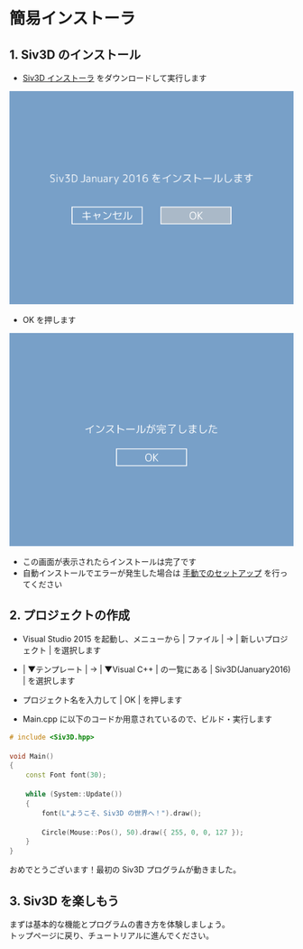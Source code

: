 ﻿# 簡易インストーラ
## 1. Siv3D のインストール
- <a href="http://siv3d.jp/downloads/Siv3D/Siv3D_Installer.exe" target="_blank">Siv3D インストーラ</a> をダウンロードして実行します

![Siv3D のインストール](resource/installer1.png "Siv3D のインストール")  
- OK を押します

![Siv3D のインストール](resource/installer2.png "Siv3D のインストール")  
- この画面が表示されたらインストールは完了です
 - 自動インストールでエラーが発生した場合は <a href="Manual-setup.md">手動でのセットアップ</a> を行ってください

## 2. プロジェクトの作成
- Visual Studio 2015 を起動し、メニューから | ファイル | → | 新しいプロジェクト | を選択します

- | ▼テンプレート | → | ▼Visual C++ | の一覧にある | Siv3D(January2016) | を選択します

-  プロジェクト名を入力して | OK | を押します

- Main.cpp に以下のコードか用意されているので、ビルド・実行します
```cpp
# include <Siv3D.hpp>

void Main()
{
	const Font font(30);

	while (System::Update())
	{
		font(L"ようこそ、Siv3D の世界へ！").draw();

		Circle(Mouse::Pos(), 50).draw({ 255, 0, 0, 127 });
	}
}
```
おめでとうございます！最初の Siv3D プログラムが動きました。

## 3. Siv3D を楽しもう
まずは基本的な機能とプログラムの書き方を体験しましょう。  
トップページに戻り、チュートリアルに進んでください。
